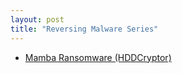 ```yaml
---
layout: post
title: "Reversing Malware Series"
---
```


* [Mamba Ransomware (HDDCryptor)](/ReversingMalware/Mamba)